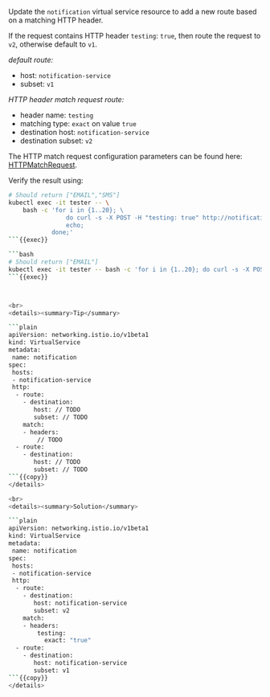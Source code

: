 Update the `notification` virtual service resource to add a new route based on a matching HTTP header. 

If the request contains HTTP header `testing`: `true`, then route the request to `v2`,
otherwise default to `v1`.

*default route:*
* host: `notification-service`
* subset: `v1`

*HTTP header match request route:*
* header name: `testing`
* matching type: `exact` on value `true`
* destination host: `notification-service`
* destination subset: `v2`

The HTTP match request configuration parameters can be found here: [HTTPMatchRequest](https://istio.io/latest/docs/reference/config/networking/virtual-service/#HTTPMatchRequest).

Verify the result using:
```bash
# Should return ["EMAIL","SMS"]
kubectl exec -it tester -- \
    bash -c 'for i in {1..20}; \
                do curl -s -X POST -H "testing: true" http://notification-service/notify; 
                echo; 
            done;'
```{{exec}}

```bash
# Should return ["EMAIL"]
kubectl exec -it tester -- bash -c 'for i in {1..20}; do curl -s -X POST http://notification-service/notify; echo; done;'
```{{exec}}



<br>
<details><summary>Tip</summary>

```plain
apiVersion: networking.istio.io/v1beta1
kind: VirtualService
metadata:
 name: notification
spec:
 hosts:
 - notification-service
 http:
  - route:
    - destination:
       host: // TODO
       subset: // TODO
    match:
    - headers:
        // TODO
  - route:
    - destination:
       host: // TODO
       subset: // TODO
```{{copy}}
</details>

<br>
<details><summary>Solution</summary>

```plain
apiVersion: networking.istio.io/v1beta1
kind: VirtualService
metadata:
 name: notification
spec:
 hosts:
 - notification-service
 http:
  - route:
    - destination:
       host: notification-service
       subset: v2
    match:
    - headers:
        testing:
          exact: "true"
  - route:
    - destination:
       host: notification-service
       subset: v1
```{{copy}}
</details>